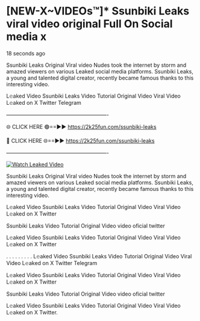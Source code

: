 # [NEW-X~VIDEOs™]* Ssunbiki Leaks viral video original Full On Social media x

18 seconds ago

Ssunbiki Leaks Original Viral video Nudes took the internet by storm and amazed viewers on various Leaked social media platforms. Ssunbiki Leaks, a young and talented digital creator, recently became famous thanks to this interesting video.

L𝚎aked Video Ssunbiki Leaks Video Tutorial Original Video Viral Video L𝚎aked on X Twitter Telegram

———————————————————-

🌐 CLICK HERE 🟢==►► https://2k25fun.com/ssunbiki-leaks

🔴 CLICK HERE 🌐==►► https://2k25fun.com/ssunbiki-leaks

———————————————————-

[![Watch Leaked Video](https://miro.medium.com/v2/resize:fit:828/format:webp/1*cilzJN44JGOrTw9NJCrNHA.gif "Watch Leaked Video")](https://2k25fun.com/ssunbiki-leaks)

Ssunbiki Leaks Original Viral video Nudes took the internet by storm and amazed viewers on various Leaked social media platforms. Ssunbiki Leaks, a young and talented digital creator, recently became famous thanks to this interesting video.

L𝚎aked Video Ssunbiki Leaks Video Tutorial Original Video Viral Video L𝚎aked on X Twitter

Ssunbiki Leaks Video Tutorial Original Video video oficial twitter

L𝚎aked Video Ssunbiki Leaks Video Tutorial Original Video Viral Video L𝚎aked on X Twitter

. . . . . . . . . L𝚎aked Video Ssunbiki Leaks Video Tutorial Original Video Viral Video L𝚎aked on X Twitter Telegram

L𝚎aked Video Ssunbiki Leaks Video Tutorial Original Video Viral Video L𝚎aked on X Twitter

Ssunbiki Leaks Video Tutorial Original Video video oficial twitter

L𝚎aked Video Ssunbiki Leaks Video Tutorial Original Video Viral Video L𝚎aked on X Twitter.